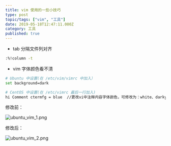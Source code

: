 ```yaml
---
title: vim 使用的一些小技巧
type: post
topic/tags: ["vim", "工具"]
date: 2019-05-18T12:47:11.000Z
category: 工具
published: true
---
```


- tab 分隔文件列对齐

```bash
:%!column -t
```

- vim 字体颜色看不清

```bash
# Ubuntu 中设置(在 /etc/vim/vimrc 中加入）
set background=dark

# CentOS 中设置(在 /etc/vimrc 最后一行加入)
hi Comment ctermfg = blue  //更改vi中注释内容字体颜色，可修改为：white、darkyellow、blue 等
```

修改前：

![ubuntu_vim_1.png](https://qiniu.bioinit.com/yuque/0/2019/png/126032/1559372667519-27fbd607-668a-423d-8fd4-42e8d427976e.png#align=left&display=inline&height=292&name=ubuntu_vim_1.png&originHeight=292&originWidth=554&size=14789&status=done&width=554)

修改后：

![ubuntu_vim_2.png](https://qiniu.bioinit.com/yuque/0/2019/png/126032/1559372686477-e552f700-3a76-483c-8b50-b12ff5d57127.png#align=left&display=inline&height=290&name=ubuntu_vim_2.png&originHeight=290&originWidth=559&size=14858&status=done&width=559)
